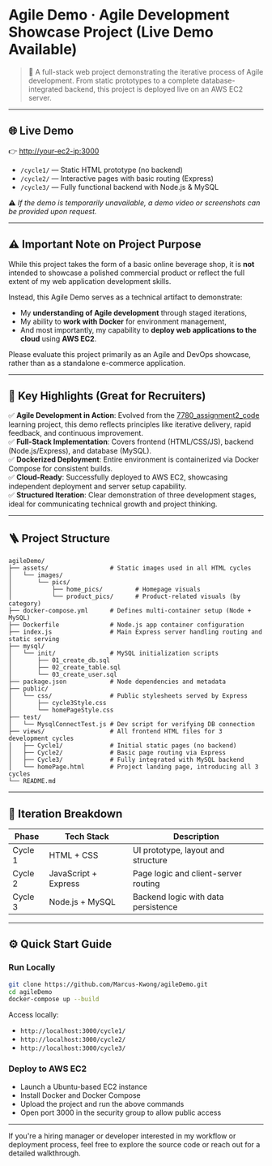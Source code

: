 # Agile Demo · Agile Development Showcase Project (Live Demo Available)

> 🚀 A full-stack web project demonstrating the iterative process of Agile development. From static prototypes to a complete database-integrated backend, this project is deployed live on an AWS EC2 server.

---

## 🌐 Live Demo

👉 [http://your-ec2-ip:3000](http://your-ec2-ip:3000)

- `/cycle1/` — Static HTML prototype (no backend)
- `/cycle2/` — Interactive pages with basic routing (Express)
- `/cycle3/` — Fully functional backend with Node.js & MySQL

⚠️ *If the demo is temporarily unavailable, a demo video or screenshots can be provided upon request.*

---

## ⚠️ Important Note on Project Purpose

While this project takes the form of a basic online beverage shop, it is **not** intended to showcase a polished commercial product or reflect the full extent of my web application development skills.

Instead, this Agile Demo serves as a technical artifact to demonstrate:

- My **understanding of Agile development** through staged iterations,
- My ability to **work with Docker** for environment management,
- And most importantly, my capability to **deploy web applications to the cloud** using **AWS EC2**.

Please evaluate this project primarily as an Agile and DevOps showcase, rather than as a standalone e-commerce application.

---

## 🔹 Key Highlights (Great for Recruiters)

✅ **Agile Development in Action**: Evolved from the [7780\_assignment2\_code](https://github.com/icy1225/7780_assignment2_code) learning project, this demo reflects principles like iterative delivery, rapid feedback, and continuous improvement.\
✅ **Full-Stack Implementation**: Covers frontend (HTML/CSS/JS), backend (Node.js/Express), and database (MySQL).\
✅ **Dockerized Deployment**: Entire environment is containerized via Docker Compose for consistent builds.\
✅ **Cloud-Ready**: Successfully deployed to AWS EC2, showcasing independent deployment and server setup capability.\
✅ **Structured Iteration**: Clear demonstration of three development stages, ideal for communicating technical growth and project thinking.

---

## 🪜 Project Structure

```
agileDemo/
├── assets/                 # Static images used in all HTML cycles
│   └── images/
│       └── pics/
│           ├── home_pics/         # Homepage visuals
│           └── product_pics/      # Product-related visuals (by category)
├── docker-compose.yml      # Defines multi-container setup (Node + MySQL)
├── Dockerfile              # Node.js app container configuration
├── index.js                # Main Express server handling routing and static serving
├── mysql/
│   └── init/               # MySQL initialization scripts
│       ├── 01_create_db.sql
│       ├── 02_create_table.sql
│       └── 03_create_user.sql
├── package.json            # Node dependencies and metadata
├── public/
│   └── css/                # Public stylesheets served by Express
│       ├── cycle3Style.css
│       └── homePageStyle.css
├── test/
│   └── MysqlConnectTest.js # Dev script for verifying DB connection
├── views/                  # All frontend HTML files for 3 development cycles
│   ├── Cycle1/             # Initial static pages (no backend)
│   ├── Cycle2/             # Basic page routing via Express
│   ├── Cycle3/             # Fully integrated with MySQL backend
│   └── homePage.html       # Project landing page, introducing all 3 cycles
└── README.md

```

---

## 🔄 Iteration Breakdown

| Phase   | Tech Stack           | Description                          |
| ------- | -------------------- | ------------------------------------ |
| Cycle 1 | HTML + CSS           | UI prototype, layout and structure   |
| Cycle 2 | JavaScript + Express | Page logic and client-server routing |
| Cycle 3 | Node.js + MySQL      | Backend logic with data persistence  |

---

## ⚙️ Quick Start Guide

### Run Locally

```bash
git clone https://github.com/Marcus-Kwong/agileDemo.git
cd agileDemo
docker-compose up --build
```

Access locally:

- `http://localhost:3000/cycle1/`
- `http://localhost:3000/cycle2/`
- `http://localhost:3000/cycle3/`

### Deploy to AWS EC2

- Launch a Ubuntu-based EC2 instance
- Install Docker and Docker Compose
- Upload the project and run the above commands
- Open port 3000 in the security group to allow public access

---

If you're a hiring manager or developer interested in my workflow or deployment process, feel free to explore the source code or reach out for a detailed walkthrough.

